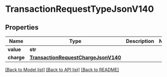 # TransactionRequestTypeJsonV140

## Properties
Name | Type | Description | Notes
------------ | ------------- | ------------- | -------------
**value** | **str** |  | 
**charge** | [**TransactionRequestChargeJsonV140**](TransactionRequestChargeJsonV140.md) |  | 

[[Back to Model list]](../README.md#documentation-for-models) [[Back to API list]](../README.md#documentation-for-api-endpoints) [[Back to README]](../README.md)


